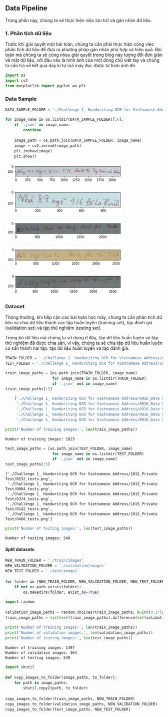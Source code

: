 ## Data Pipeline
Trong phần này, chúng ta sẽ thực hiện việc lưu trữ và gán nhãn dữ liệu.

### 1. Phân tích dữ liệu
Trước khi giải quyết một bài toán, chúng ta cần phải thực hiện công việc phân tích dữ liệu để đưa ra phương pháp gán nhãn phù hợp và hiệu quả. Bài toán mà chúng ta sẽ cùng nhau giải quyết trong blog này tương đối đơn giản về mặt dữ liệu, với đầu vào là hình ảnh của một dòng chữ viết tay và chúng ta cần trả về kết quả dãy kí tự mà máy đọc được từ hình ảnh đó.

```python
import os
import cv2
from matplotlib import pyplot as plt
```

### Data Sample


```python
DATA_SAMPLE_FOLDER = './Challenge 1_ Handwriting OCR for Vietnamese Address/0825_DataSamples 1'
```


```python
for image_name in os.listdir(DATA_SAMPLE_FOLDER)[:6]:
    if '.json' in image_name:
        continue
    
    image_path = os.path.join(DATA_SAMPLE_FOLDER, image_name)
    image = cv2.imread(image_path)
    plt.imshow(image)
    plt.show()
```


    
![png](./images/output_3_0.png)
    



    
![png](./images/output_3_1.png)
    



    
![png](./images/output_3_2.png)
    



    
![png](./images/output_3_3.png)
    



    
![png](./images/output_3_4.png)
    


### Dataset
Thông thường, khi tiếp cận các bài toán học máy, chúng ta cần phân tích dữ liệu và chia dữ liệu thành các tập huấn luyện (training set), tập đánh giá (validation set) và tập thử nghiệm (testing set). 

Trong bộ dữ liệu mà chúng ta sử dụng ở đây, tập dữ liệu huấn luyện và tập thử nghiệm đã được chia sẵn, vì vậy, chúng ta sẽ chia tập dữ liệu huấn luyện có sẵn thành hai tập: tập dữ liệu huấn luyện và tập đánh giá.


```python
TRAIN_FOLDER = './Challenge 1_ Handwriting OCR for Vietnamese Address/0916_Data Samples 2'
TEST_FOLDER = './Challenge 1_ Handwriting OCR for Vietnamese Address/1015_Private Test'
```


```python
train_image_paths = [os.path.join(TRAIN_FOLDER, image_name) 
                     for image_name in os.listdir(TRAIN_FOLDER) 
                     if '.json' not in image_name]
train_image_paths[:5]
```

```js
    ['./Challenge 1_ Handwriting OCR for Vietnamese Address/0916_Data Samples 2/0768_samples.png',
     './Challenge 1_ Handwriting OCR for Vietnamese Address/0916_Data Samples 2/0238_samples.png',
     './Challenge 1_ Handwriting OCR for Vietnamese Address/0916_Data Samples 2/0898_samples.png',
     './Challenge 1_ Handwriting OCR for Vietnamese Address/0916_Data Samples 2/0907_samples.png',
     './Challenge 1_ Handwriting OCR for Vietnamese Address/0916_Data Samples 2/0071_samples.png']
```

```python
print('Number of training images:', len(train_image_paths))
```

    Number of training images: 1823



```python
test_image_paths = [os.path.join(TEST_FOLDER, image_name) 
                     for image_name in os.listdir(TEST_FOLDER) 
                     if '.json' not in image_name]
test_image_paths[:5]
```




    ['./Challenge 1_ Handwriting OCR for Vietnamese Address/1015_Private Test/0232_tests.png',
     './Challenge 1_ Handwriting OCR for Vietnamese Address/1015_Private Test/0004_tests.png',
     './Challenge 1_ Handwriting OCR for Vietnamese Address/1015_Private Test/0374_tests.png',
     './Challenge 1_ Handwriting OCR for Vietnamese Address/1015_Private Test/0142_tests.png',
     './Challenge 1_ Handwriting OCR for Vietnamese Address/1015_Private Test/0468_tests.png']




```python
print('Number of testing images:', len(test_image_paths))
```

    Number of testing images: 549


#### Split datasets


```python
NEW_TRAIN_FOLDER = './train/images'
NEW_VALIDATION_FOLDER = './validation/images'
NEW_TEST_FOLDER = './test/images'

for folder in [NEW_TRAIN_FOLDER, NEW_VALIDATION_FOLDER, NEW_TEST_FOLDER]:
    if not os.path.exists(folder):
        os.makedirs(folder, exist_ok=True)
```


```python
import random

validation_image_paths = random.choices(train_image_paths, k=int(0.2*len(train_image_paths)))
train_image_paths = list(set(train_image_paths).difference(set(validation_image_paths)))
```


```python
print('Number of training images:', len(train_image_paths))
print('Number of validation images:', len(validation_image_paths))
print('Number of testing images:', len(test_image_paths))
```

    Number of training images: 1497
    Number of validation images: 364
    Number of testing images: 549



```python
import shutil

def copy_images_to_folder(image_paths, to_folder):
    for path in image_paths:
        shutil.copy2(path, to_folder)
        
copy_images_to_folder(train_image_paths, NEW_TRAIN_FOLDER)
copy_images_to_folder(validation_image_paths, NEW_VALIDATION_FOLDER)
copy_images_to_folder(test_image_paths, NEW_TEST_FOLDER)
```

